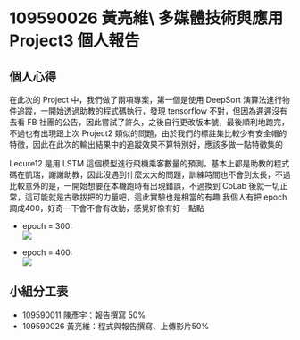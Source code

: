 # 109590026 黃亮維\ 多媒體技術與應用 Project3 個人報告

## 個人心得

在此次的 Project 中，我們做了兩項專案，第一個是使用 DeepSort 演算法進行物件追蹤，一開始透過助教的程式碼執行，發現 tensorflow 不對，但因為遲遲沒有去看 FB 社團的公告，因此嘗試了許久，之後自行更改版本號，最後順利地跑完，不過也有出現跟上次 Project2 類似的問題，由於我們的標註集比較少有安全帽的特徵，因此在此次的輸出結果中的追蹤效果不算特別好，應該多做一點特徵集的

Lecure12 是用 LSTM 這個模型進行飛機乘客數量的預測，基本上都是助教的程式碼在凱瑞，謝謝助教，因此沒遇到什麼太大的問題，訓練時間也不會到太長，不過比較意外的是，一開始想要在本機跑時有出現錯誤，不過換到 CoLab 後就一切正常，這可能就是古歌拔把的力量吧，這此實驗也是相當的有趣
我個人有把 epoch 調成400，好奇一下會不會有改動，感覺好像有好一點點

- epoch = 300:  
![](https://i.imgur.com/3CbwV63.png)


- epoch = 400:  
![](https://i.imgur.com/nLP1x4I.png)

## 小組分工表

- 109590011 陳彥宇：報告撰寫 50%
- 109590026 黃亮維：程式與報告撰寫、上傳影片50%
